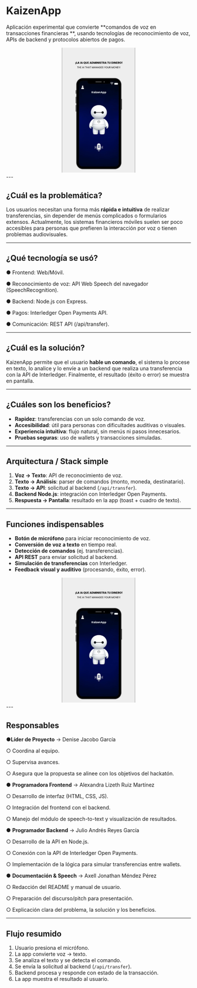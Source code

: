 # KaizenApp  

Aplicación experimental que convierte **comandos de voz en transacciones financieras **, usando tecnologías de reconocimiento de voz, APIs de backend y protocolos abiertos de pagos.  
<div align="center">
  <img src="https://github.com/DennysJ/Prueba1/blob/main/Protottipo.jpg" alt="Prototipo" width="200">
</div>
---

##  ¿Cuál es la problemática?
Los usuarios necesitan una forma más **rápida e intuitiva** de realizar transferencias, sin depender de menús complicados o formularios extensos. Actualmente, los sistemas financieros móviles suelen ser poco accesibles para personas que prefieren la interacción por voz o tienen problemas audiovisuales.  

---

## ¿Qué tecnología se usó?
● Frontend: Web/Móvil. 

● Reconocimiento de voz: API Web Speech del navegador (SpeechRecognition). 

● Backend: Node.js con Express. 

● Pagos: Interledger Open Payments API. 

● Comunicación: REST API (/api/transfer). 

---

## ¿Cuál es la solución?
KaizenApp permite que el usuario **hable un comando**, el sistema lo procese en texto, lo analice y lo envíe a un backend que realiza una transferencia con la API de Interledger. Finalmente, el resultado (éxito o error) se muestra en pantalla.  

---

## ¿Cuáles son los beneficios?
- **Rapidez**: transferencias con un solo comando de voz.  
- **Accesibilidad**: útil para personas con dificultades auditivas o visuales.  
- **Experiencia intuitiva**: flujo natural, sin menús ni pasos innecesarios.  
- **Pruebas seguras**: uso de wallets y transacciones simuladas.  

---

## Arquitectura / Stack simple
1. **Voz → Texto**: API de reconocimiento de voz.  
2. **Texto → Análisis**: parser de comandos (monto, moneda, destinatario).  
3. **Texto → API**: solicitud al backend (`/api/transfer`).  
4. **Backend Node.js**: integración con Interledger Open Payments.  
5. **Respuesta → Pantalla**: resultado en la app (toast + cuadro de texto).  

---

## Funciones indispensables
-  **Botón de micrófono** para iniciar reconocimiento de voz.  
-  **Conversión de voz a texto** en tiempo real.  
-  **Detección de comandos** (ej. transferencias).  
-  **API REST** para enviar solicitud al backend.  
-  **Simulación de transferencias** con Interledger.  
-  **Feedback visual y auditivo** (procesando, éxito, error).  
<div align="center">
  <img src="https://github.com/DennysJ/Prueba1/blob/main/Protottipo.jpg" alt="Prototipo" width="200">
</div>
---

##  Responsables
●**Líder de Proyecto** → Denise Jacobo García 

○ Coordina al equipo. 

○ Supervisa avances. 

○ Asegura que la propuesta se alinee con los objetivos del hackatón. 

● **Programadora Frontend** → Alexandra Lizeth Ruiz Martínez 

○ Desarrollo de interfaz (HTML, CSS, JS). 

○ Integración del frontend con el backend. 

○ Manejo del módulo de speech-to-text y visualización de resultados. 

● **Programador Backend** → Julio Andrés Reyes García 

○ Desarrollo de la API en Node.js. 

○ Conexión con la API de Interledger Open Payments. 

○ Implementación de la lógica para simular transferencias entre wallets. 

● **Documentación & Speech** → Axell Jonathan Méndez Pérez 

○ Redacción del README y manual de usuario. 

○ Preparación del discurso/pitch para presentación. 

○ Explicación clara del problema, la solución y los beneficios.

---

##  Flujo resumido
1. Usuario presiona el micrófono.  
2. La app convierte voz → texto.  
3. Se analiza el texto y se detecta el comando.  
4. Se envía la solicitud al backend (`/api/transfer`).  
5. Backend procesa y responde con estado de la transacción.  
6. La app muestra el resultado al usuario.  
